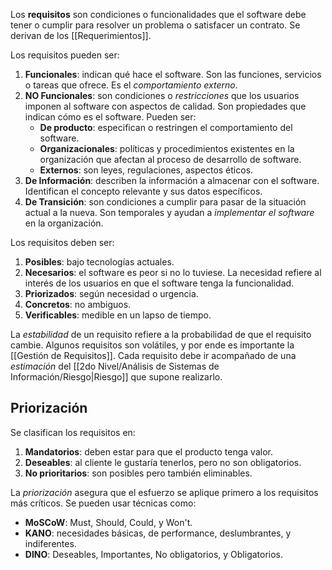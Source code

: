 Los **requisitos** son condiciones o funcionalidades que el software debe tener o cumplir para resolver un problema o satisfacer un contrato. Se derivan de los [[Requerimientos]].

Los requisitos pueden ser:

1. **Funcionales**: indican qué hace el software. Son las funciones, servicios o tareas que ofrece. Es el *comportamiento externo*.
2. **NO Funcionales**: son condiciones o *restricciones* que los usuarios imponen al software con aspectos de calidad. Son propiedades que indican cómo es el software. Pueden ser:
	- **De producto**: especifican o restringen el comportamiento del software.
	- **Organizacionales**: políticas y procedimientos existentes en la organización que afectan al proceso de desarrollo de software.
	- **Externos**: son leyes, regulaciones, aspectos éticos.
3. **De Información**: describen la información a almacenar con el software. Identifican el concepto relevante y sus datos específicos.
4. **De Transición**: son condiciones a cumplir para pasar de la situación actual a la nueva. Son temporales y ayudan a *implementar el software* en la organización.

Los requisitos deben ser:

1. **Posibles**: bajo tecnologías actuales.
2. **Necesarios**: el software es peor si no lo tuviese. La necesidad refiere al interés de los usuarios en que el software tenga la funcionalidad.
3. **Priorizados**: según necesidad o urgencia.
4. **Concretos**: no ambiguos.
5. **Verificables**: medible en un lapso de tiempo.

La *estabilidad* de un requisito refiere a la probabilidad de que el requisito cambie. Algunos requisitos son volátiles, y por ende es importante la [[Gestión de Requisitos]]. Cada requisito debe ir acompañado de una *estimación* del [[2do Nivel/Análisis de Sistemas de Información/Riesgo|Riesgo]] que supone realizarlo.

## Priorización

Se clasifican los requisitos en:

1. **Mandatorios**: deben estar para que el producto tenga valor.
2. **Deseables**: al cliente le gustaría tenerlos, pero no son obligatorios.
3. **No prioritarios**: son posibles pero también eliminables.

La *priorización* asegura que el esfuerzo se aplique primero a los requisitos más críticos. Se pueden usar técnicas como:

- **MoSCoW**: Must, Should, Could, y Won't.
- **KANO**: necesidades básicas, de performance, deslumbrantes, y indiferentes.
- **DINO**: Deseables, Importantes, No obligatorios, y Obligatorios.
